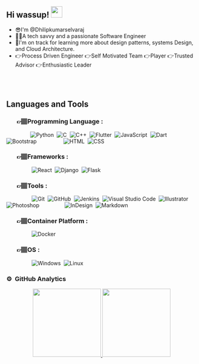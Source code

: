 ## **Hi wassup!** <img src="https://raw.githubusercontent.com/nakulbhati/nakulbhati/master/contain/Hi.gif" width="30px"> 
- 😎I'm @Dhilipkumarselvaraj
- 👨‍💻A tech savvy and a passionate Software Engineer
- 🌱I'm on track for learning more about design patterns, systems Design, and Cloud Architecture.
- 👉Process Driven Engineer 👉Self Motivated Team 👉Player 👉Trusted Advisor 👉Enthusiastic Leader
<br>
<br>

## **Languages and Tools**

### &nbsp; &nbsp; &nbsp;&nbsp;&nbsp;👉🏽Programming Language :
&nbsp;&nbsp;&nbsp;&nbsp;&nbsp;&nbsp;&nbsp;&nbsp;&nbsp;&nbsp;&nbsp;&nbsp;&nbsp;&nbsp;&nbsp;&nbsp;![Python](https://img.shields.io/badge/-Python-05122A?style=flat&logo=python)&nbsp;
![C](https://img.shields.io/badge/-C-05122A?style=flat&logo=C&logoColor=A8B9CC)&nbsp;
![C++](https://img.shields.io/badge/-C++-05122A?style=flat&logo=C%2B%2B&logoColor=00599C)&nbsp;
![Flutter](https://img.shields.io/badge/-Flutter-05122A?style=flat&logo=flutter)&nbsp;
![JavaScript](https://img.shields.io/badge/-JavaScript-05122A?style=flat&logo=javascript)&nbsp;
![Dart](https://img.shields.io/badge/-Dart-05122A?style=flat&logo=dart)&nbsp;
![Bootstrap](https://img.shields.io/badge/-Bootstrap-05122A?style=flat&logo=bootstrap&logoColor=563D7C)
&nbsp;&nbsp;&nbsp;&nbsp;&nbsp;&nbsp;&nbsp;&nbsp;&nbsp;&nbsp;&nbsp;&nbsp;&nbsp;&nbsp;&nbsp;&nbsp;
![HTML](https://img.shields.io/badge/-HTML-05122A?style=flat&logo=HTML5)&nbsp;
![CSS](https://img.shields.io/badge/-CSS-05122A?style=flat&logo=CSS3&logoColor=1572B6)&nbsp;

### &nbsp; &nbsp; &nbsp;&nbsp;&nbsp;👉🏽Frameworks :
&nbsp;&nbsp;&nbsp;&nbsp;&nbsp;&nbsp;&nbsp;&nbsp;&nbsp;&nbsp;&nbsp;&nbsp;&nbsp;&nbsp;&nbsp;&nbsp;
![React](https://img.shields.io/badge/-React-05122A?style=flat&logo=react)&nbsp;
![Django](https://img.shields.io/badge/-Django-05122A?style=flat&logo=django&logoColor=092E20)&nbsp;
![Flask](https://img.shields.io/badge/-Flask-05122A?style=flat&logo=flask)&nbsp;


### &nbsp; &nbsp; &nbsp;&nbsp;&nbsp;👉🏽Tools :
&nbsp;&nbsp;&nbsp;&nbsp;&nbsp;&nbsp;&nbsp;&nbsp;&nbsp;&nbsp;&nbsp;&nbsp;&nbsp;&nbsp;&nbsp;&nbsp;
![Git](https://img.shields.io/badge/-Git-05122A?style=flat&logo=git)&nbsp;
![GitHub](https://img.shields.io/badge/-GitHub-05122A?style=flat&logo=github)&nbsp;
![Jenkins](https://img.shields.io/badge/-Jenkins-05122A?style=flat&logo=jenkins)&nbsp;
![Visual Studio Code](https://img.shields.io/badge/-Visual%20Studio%20Code-05122A?style=flat&logo=visual-studio-code&logoColor=007ACC)&nbsp;
![Illustrator](https://img.shields.io/badge/-Illustrator-05122A?style=flat&logo=adobe-illustrator)&nbsp;
![Photoshop](https://img.shields.io/badge/-Photoshop-05122A?style=flat&logo=adobe-photoshop)&nbsp;&nbsp;&nbsp;&nbsp;&nbsp;&nbsp;&nbsp;&nbsp;&nbsp;&nbsp;&nbsp;&nbsp;&nbsp;&nbsp;&nbsp;&nbsp;
![InDesign](https://img.shields.io/badge/-InDesign-05122A?style=flat&logo=adobe-indesign)&nbsp;
![Markdown](https://img.shields.io/badge/-Markdown-05122A?style=flat&logo=markdown)

### &nbsp; &nbsp; &nbsp;&nbsp;&nbsp;👉🏽Container Platform :
&nbsp;&nbsp;&nbsp;&nbsp;&nbsp;&nbsp;&nbsp;&nbsp;&nbsp;&nbsp;&nbsp;&nbsp;&nbsp;&nbsp;&nbsp;&nbsp;
![Docker](https://img.shields.io/badge/-Docker-05122A?style=flat&logo=docker)&nbsp;


### &nbsp; &nbsp; &nbsp;&nbsp;&nbsp;👉🏽OS :
&nbsp;&nbsp;&nbsp;&nbsp;&nbsp;&nbsp;&nbsp;&nbsp;&nbsp;&nbsp;&nbsp;&nbsp;&nbsp;&nbsp;&nbsp;&nbsp;
![Windows](https://img.shields.io/badge/-Windows-05122A?style=flat&logo=windows)&nbsp;
![Linux](https://img.shields.io/badge/-Linux-05122A?style=flat&logo=linux)&nbsp;





### ⚙️ **&nbsp;GitHub Analytics**

<p align="center">
<a href="https://github.com/AVS1508">
  <img height="180em" src="https://github-readme-stats-eight-theta.vercel.app/api?username=Dhilipkumarselvaraj&show_icons=true&theme=algolia&include_all_commits=true&count_private=true"/>
  <img height="180em" src="https://github-readme-stats-eight-theta.vercel.app/api/top-langs/?username=Dhilipkumarselvaraj&layout=compact&langs_count=8&theme=algolia"/>
</a>
</p>
